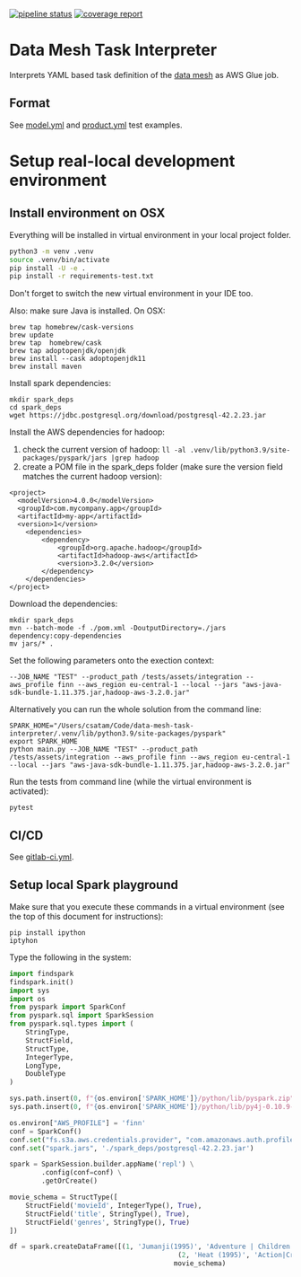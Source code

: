 [![pipeline status](https://gitlab.aws.dev/aws-sa-dach/teams/dnb/data-mesh-task-interpreter/badges/master/pipeline.svg)](https://gitlab.aws.dev/aws-sa-dach/teams/dnb/data-mesh-task-interpreter/-/commits/master)
[![coverage report](https://gitlab.aws.dev/aws-sa-dach/teams/dnb/data-mesh-task-interpreter/badges/master/coverage.svg)](https://gitlab.aws.dev/aws-sa-dach/teams/dnb/data-mesh-task-interpreter/-/commits/master)

# Data Mesh Task Interpreter

Interprets YAML based task definition of
the [data mesh](https://gitlab.aws.dev/aws-sa-dach/teams/dnb/data-mesh-solution) as AWS Glue job.

## Format

See [model.yml](deprecated_ts/interpreters/model.yml) and [product.yml](deprecated_ts/interpreters/product.yml)
test examples.

# Setup real-local development environment

## Install environment on OSX

Everything will be installed in virtual environment in your local project folder.

```bash
python3 -m venv .venv
source .venv/bin/activate
pip install -U -e .
pip install -r requirements-test.txt
```

Don't forget to switch the new virtual environment in your IDE too.

Also: make sure Java is installed. On OSX:

```
brew tap homebrew/cask-versions
brew update
brew tap  homebrew/cask
brew tap adoptopenjdk/openjdk
brew install --cask adoptopenjdk11
brew install maven
```

Install spark dependencies:

```
mkdir spark_deps
cd spark_deps
wget https://jdbc.postgresql.org/download/postgresql-42.2.23.jar
```

Install the AWS dependencies for hadoop:

1. check the current version of hadoop: ```ll -al .venv/lib/python3.9/site-packages/pyspark/jars |grep hadoop```
2. create a POM file in the spark_deps folder (make sure the version field matches the current hadoop version):

```
<project>
  <modelVersion>4.0.0</modelVersion>
  <groupId>com.mycompany.app</groupId>
  <artifactId>my-app</artifactId>
  <version>1</version>
    <dependencies>
        <dependency>
            <groupId>org.apache.hadoop</groupId>
            <artifactId>hadoop-aws</artifactId>
            <version>3.2.0</version>
        </dependency>
    </dependencies>
</project>
```

Download the dependencies:

```
mkdir spark_deps
mvn --batch-mode -f ./pom.xml -DoutputDirectory=./jars dependency:copy-dependencies
mv jars/* .
```

Set the following parameters onto the exection context:

```commandline
--JOB_NAME "TEST" --product_path /tests/assets/integration --aws_profile finn --aws_region eu-central-1 --local --jars "aws-java-sdk-bundle-1.11.375.jar,hadoop-aws-3.2.0.jar"
```

Alternatively you can run the whole solution from the command line:

```commandline
SPARK_HOME="/Users/csatam/Code/data-mesh-task-interpreter/.venv/lib/python3.9/site-packages/pyspark"
export SPARK_HOME
python main.py --JOB_NAME "TEST" --product_path /tests/assets/integration --aws_profile finn --aws_region eu-central-1 --local --jars "aws-java-sdk-bundle-1.11.375.jar,hadoop-aws-3.2.0.jar"
```

Run the tests from command line (while the virtual environment is activated):

```commandline
pytest
```

## CI/CD

See [gitlab-ci.yml](.gitlab-ci.yml).

## Setup local Spark playground

Make sure that you execute these commands in a virtual environment (see the top of this document for instructions):

```commandline
pip install ipython
iptyhon
```

Type the following in the system:

```python
import findspark
findspark.init()
import sys
import os
from pyspark import SparkConf
from pyspark.sql import SparkSession
from pyspark.sql.types import (
    StringType,
    StructField,
    StructType,
    IntegerType,
    LongType,
    DoubleType
)

sys.path.insert(0, f"{os.environ['SPARK_HOME']}/python/lib/pyspark.zip")
sys.path.insert(0, f"{os.environ['SPARK_HOME']}/python/lib/py4j-0.10.9-src.zip")

os.environ["AWS_PROFILE"] = 'finn'
conf = SparkConf()
conf.set("fs.s3a.aws.credentials.provider", "com.amazonaws.auth.profile.ProfileCredentialsProvider")
conf.set("spark.jars", './spark_deps/postgresql-42.2.23.jar')

spark = SparkSession.builder.appName('repl') \
        .config(conf=conf) \
        .getOrCreate()

movie_schema = StructType([
    StructField('movieId', IntegerType(), True),
    StructField('title', StringType(), True),
    StructField('genres', StringType(), True)
])

df = spark.createDataFrame([(1, 'Jumanji(1995)', 'Adventure | Children | Fantasy'),
                                          (2, 'Heat (1995)', 'Action|Crime|Thriller')],
                                         movie_schema)
```